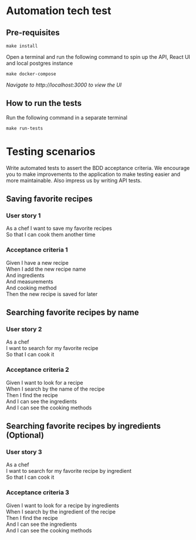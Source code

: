 # Automation tech test

## Pre-requisites

```
make install
```

Open a terminal and run the following command to spin up the API, React UI and local postgres instance

```
make docker-compose
```

_Navigate to http://localhost:3000 to view the UI_

## How to run the tests

Run the following command in a separate terminal

```
make run-tests
```

# Testing scenarios
Write automated tests to assert the BDD acceptance criteria. We encourage you to make improvements to the application to make testing easier and more maintainable. Also impress us by writing API tests.

## Saving favorite recipes

### User story 1

As a chef
I want to save my favorite recipes\
So that I can cook them another time

### Acceptance criteria 1

Given I have a new recipe\
When I add the new recipe name\
And ingredients\
And measurements\
And cooking method\
Then the new recipe is saved for later

## Searching favorite recipes by name

### User story 2

As a chef\
I want to search for my favorite recipe\
So that I can cook it

### Acceptance criteria 2

Given I want to look for a recipe\
When I search by the name of the recipe\
Then I find the recipe\
And I can see the ingredients\
And I can see the cooking methods

## Searching favorite recipes by ingredients (Optional)

### User story 3

As a chef\
I want to search for my favorite recipe by ingredient\
So that I can cook it

### Acceptance criteria 3

Given I want to look for a recipe by ingredients\
When I search by the ingredient of the recipe\
Then I find the recipe\
And I can see the ingredients\
And I can see the cooking methods
